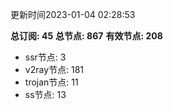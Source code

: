 更新时间2023-01-04 02:28:53

**总订阅: 45**
**总节点: 867**
**有效节点: 208**
- ssr节点: 3
- v2ray节点: 181
- trojan节点: 11
- ss节点: 13
